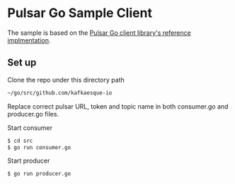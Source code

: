 # Pulsar Go Sample Client

The sample is based on the [Pulsar Go client library's reference implmentation](https://pulsar.apache.org/docs/en/client-libraries-go/).

## Set up

Clone the repo under this directory path
```bash
~/go/src/github.com/kafkaesque-io
```

Replace correct pulsar URL, token and topic name in both consumer.go and producer.go files.

Start consumer
```bash
$ cd src
$ go run consumer.go
```

Start producer
```bash
$ go run producer.go
```
